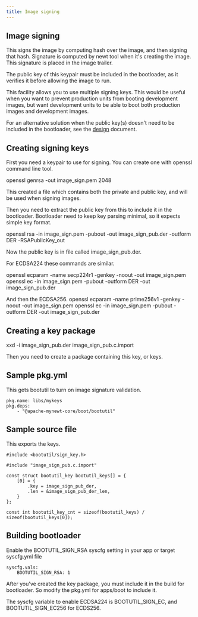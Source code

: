 ```yaml
---
title: Image signing
---
```

<!--
    -
    - Licensed to the Apache Software Foundation (ASF) under one
    - or more contributor license agreements.  See the NOTICE file
    - distributed with this work for additional information
    - regarding copyright ownership.  The ASF licenses this file
    - to you under the Apache License, Version 2.0 (the
    - "License"); you may not use this file except in compliance
    - with the License.  You may obtain a copy of the License at
    -
    -  http://www.apache.org/licenses/LICENSE-2.0
    -
    - Unless required by applicable law or agreed to in writing,
    - software distributed under the License is distributed on an
    - "AS IS" BASIS, WITHOUT WARRANTIES OR CONDITIONS OF ANY
    - KIND, either express or implied.  See the License for the
    - specific language governing permissions and limitations
    - under the License.
    -
-->

## Image signing

This signs the image by computing hash over the image, and then
signing that hash. Signature is computed by newt tool when it's
creating the image. This signature is placed in the image trailer.

The public key of this keypair must be included in the bootloader,
as it verifies it before allowing the image to run.

This facility allows you to use multiple signing keys. This would
be useful when you want to prevent production units from booting
development images, but want development units to be able to boot
both production images and development images.

For an alternative solution when the public key(s) doesn't need to be
included in the bootloader, see the [design](design.md) document.

## Creating signing keys
First you need a keypair to use for signing. You can create
one with openssl command line tool.

openssl genrsa -out image_sign.pem 2048

This created a file which contains both the private and public key,
and will be used when signing images.

Then you need to extract the public key from this to include it
in the bootloader. Bootloader need to keep key parsing minimal,
so it expects simple key format.

openssl rsa -in image_sign.pem -pubout -out image_sign_pub.der -outform DER -RSAPublicKey_out

Now the public key is in file called image_sign_pub.der.

For ECDSA224 these commands are similar.

openssl ecparam -name secp224r1 -genkey -noout -out image_sign.pem
openssl ec -in image_sign.pem -pubout -outform DER -out image_sign_pub.der

And then the ECDSA256.
openssl ecparam -name prime256v1 -genkey -noout -out image_sign.pem
openssl ec -in image_sign.pem -pubout -outform DER -out image_sign_pub.der

## Creating a key package

xxd -i image_sign_pub.der image_sign_pub.c.import

Then you need to create a package containing this key, or keys.

## Sample pkg.yml
This gets bootutil to turn on image signature validation.

    pkg.name: libs/mykeys
    pkg.deps:
        - "@apache-mynewt-core/boot/bootutil"

## Sample source file
This exports the keys.

    #include <bootutil/sign_key.h>

    #include "image_sign_pub.c.import"

    const struct bootutil_key bootutil_keys[] = {
        [0] = {
            .key = image_sign_pub_der,
            .len = &image_sign_pub_der_len,
        }
    };

    const int bootutil_key_cnt = sizeof(bootutil_keys) / sizeof(bootutil_keys[0]);

## Building bootloader

Enable the BOOTUTIL_SIGN_RSA syscfg setting in your app or target syscfg.yml
file

    syscfg.vals:
        BOOTUTIL_SIGN_RSA: 1

After you've created the key package, you must include it in the build
for bootloader. So modify the pkg.yml for apps/boot to include it.

The syscfg variable to enable ECDSA224 is BOOTUTIL_SIGN_EC, and
BOOTUTIL_SIGN_EC256 for ECDS256.
